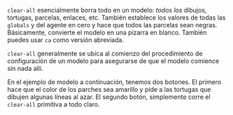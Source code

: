 ﻿`clear-all` esencialmente borra todo en un modelo: *todos los* dibujos, tortugas, parcelas, enlaces, etc. También establece los valores de todas las `globals` y del agente en cero y hace que todos las parcelas sean negras. Básicamente, convierte el modelo en una pizarra en blanco. También puedes usar `ca` como versión abreviada.



`clear-all` generalmente se ubica al comienzo del procedimiento de configuración de un modelo para asegurarse de que el modelo comience sin nada allí.



En el ejemplo de modelo a continuación, tenemos dos botones. El primero hace que el color de los parches sea amarillo y pide a las tortugas que dibujen algunas líneas al azar. El segundo botón, simplemente corre el `clear-all` primitiva a todo claro.

